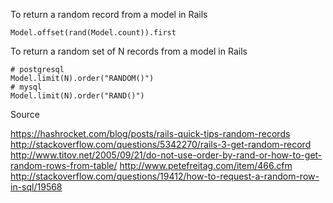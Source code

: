 To return a random record from a model in Rails
```
Model.offset(rand(Model.count)).first
```

To return a random set of N records from a model in Rails
```
# postgresql
Model.limit(N).order("RANDOM()")
# mysql
Model.limit(N).order("RAND()")
```

Source

https://hashrocket.com/blog/posts/rails-quick-tips-random-records
http://stackoverflow.com/questions/5342270/rails-3-get-random-record
http://www.titov.net/2005/09/21/do-not-use-order-by-rand-or-how-to-get-random-rows-from-table/
http://www.petefreitag.com/item/466.cfm
http://stackoverflow.com/questions/19412/how-to-request-a-random-row-in-sql/19568
